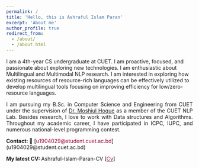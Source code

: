 ```yaml
---
permalink: /
title: 'Hello, this is Ashraful Islam Paran'
excerpt: 'About me'
author_profile: true
redirect_from:
  - /about/
  - /about.html
---
```


<!---
<p align="justify">
  <b><font color="red"><h2> (Under Construction)</h2></font></b>
</p>

author_profile: true
redirect_from:
  - /about/
  - /about.html
-->

<!-- --- -->

<p align="justify">

I am a 4th-year CS undergraduate at CUET. I am proactive, focused, and passionate about exploring new technologies. I am enthusiastic about Multilingual and Multimodal NLP research. I am interested in exploring how existing resources of resource-rich languages can be effectively utilized to develop multilingual tools focusing on improving efficiency for low/zero-resource languages.

</p> 
 <!---
 I am enthusiastic about Multilingual and Multimodal NLP research. I am interested in exploring how existing resources of resource-rich languages can be effectively utilized to develop multilingual tools focusing on improving efficiency for low/zero-resource languages.
-->
<p align="justify">
I am pursuing my B.Sc. in Computer Science and Engineering from CUET under the supervision of <a href="https://scholar.google.com/citations?user=srYxYhcAAAAJ&hl=en&authuser=2"> Dr. Moshiul Hoque</a> as a member of the CUET NLP Lab. Besides research, I love to work with Data structures and Algorithms. Throughout my academic career, I have participated in ICPC, IUPC, and numerous national-level programming contest. 
</p>
 <!---
 Previously, I worked as an Assistant Professor at Chittagong University of Engineering and Technology <a href="https://www.cuet.ac.bd/">(CUET)</a>. While working on academic and extracurricular projects, I develop my skill in C, C++, Python, Java, Php, and Latex. Working on several group projects help me to get communication as well as planning skills. 
-->
<b>Contact: 📧</b> [<font color= "#990033" >u1904029@student.cuet.ac.bd</font>](u1904029@student.cuet.ac.bd)

<b>My latest CV: </b> Ashraful-Islam-Paran-CV [<a href="https://drive.google.com/file/d/1ggUpwNyVATOB-H4OQzSJAUiiGNJAQ9s_/view?usp=sharing"><font color="#990033">Cv</font></a>]

